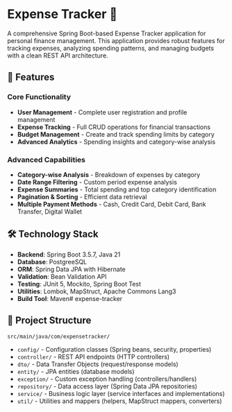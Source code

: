# Expense Tracker 🏦

A comprehensive Spring Boot-based Expense Tracker application for personal finance management. This application provides robust features for tracking expenses, analyzing spending patterns, and managing budgets with a clean REST API architecture.

## 🚀 Features

### Core Functionality
- **User Management** - Complete user registration and profile management
- **Expense Tracking** - Full CRUD operations for financial transactions
- **Budget Management** - Create and track spending limits by category
- **Advanced Analytics** - Spending insights and category-wise analysis

### Advanced Capabilities
- **Category-wise Analysis** - Breakdown of expenses by category
- **Date Range Filtering** - Custom period expense analysis
- **Expense Summaries** - Total spending and top category identification
- **Pagination & Sorting** - Efficient data retrieval
- **Multiple Payment Methods** - Cash, Credit Card, Debit Card, Bank Transfer, Digital Wallet

## 🛠️ Technology Stack

- **Backend**: Spring Boot 3.5.7, Java 21
- **Database**: PostgreeSQL
- **ORM**: Spring Data JPA with Hibernate
- **Validation**: Bean Validation API
- **Testing**: JUnit 5, Mockito, Spring Boot Test
- **Utilities**: Lombok, MapStruct, Apache Commons Lang3
- **Build Tool**: Maven# expense-tracker

## 📁 Project Structure

`src/main/java/com/expensetracker/`

- `config/` \- Configuration classes (Spring beans, security, properties)
- `controller/` \- REST API endpoints (HTTP controllers)
- `dto/` \- Data Transfer Objects (request/response models)
- `entity/` \- JPA entities (database models)
- `exception/` \- Custom exception handling (controllers/handlers)
- `repository/` \- Data access layer (Spring Data JPA repositories)
- `service/` \- Business logic layer (service interfaces and implementations)
- `util/` \- Utilities and mappers (helpers, MapStruct mappers, converters)
